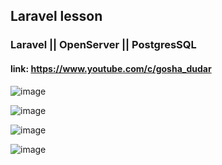 ## Laravel lesson
### Laravel || OpenServer || PostgresSQL

#### link: https://www.youtube.com/c/gosha_dudar

![image](https://user-images.githubusercontent.com/79199956/175947416-7fb82f03-26a9-4dc8-a930-22a975220eab.png)

![image](https://user-images.githubusercontent.com/79199956/175948988-8825db8a-ebb9-44a1-90e4-db9ae7e0656b.png)

![image](https://user-images.githubusercontent.com/79199956/175947541-14b27779-bffb-4c74-a6ce-c9084b212fb9.png)

![image](https://user-images.githubusercontent.com/79199956/175947605-f6be8d38-fbf6-429d-b035-38006c75cb60.png)
